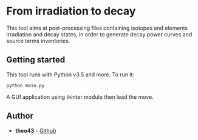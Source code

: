 # From irradiation to decay
This tool aims at post-processing files containing isotopes and elements irradiation and decay states, in order to generate decay power curves and source terms inventories.

## Getting started
This tool runs with Python v3.5 and more. To run it:
```
python main.py
```
A GUI application using tkinter module then lead the move.

## Author
* **theo43** - [Github](https://github.com/theo43)


